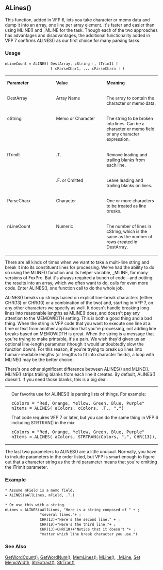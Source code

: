 ## ALines()

This function, added in VFP 6, lets you take character or memo data and dump it into an array, one line per array element. It's faster and easier than using MLINE() and _MLINE for the task. Though each of the two approaches has advantages and disadvantages, the additional functionality added in VFP 7 confirms ALINES() as our first choice for many parsing tasks.

### Usage

```foxpro
nLineCount = ALINES( DestArray, cString [, lTrimIt ]
                     [ cParseChar1, ... cParseCharn ] )
```
<table>
<tr>
  <td width="32%" valign="top">
  <p><b>Parameter</b></p>
  </td>
  <td width=23% valign=top>
  <p><b>Value</b></p>
  </td>
  <td width=45% valign=top>
  <p><b>Meaning</b></p>
  </td>
 </tr>
<tr>
  <td width="32%" valign="top">
  <p>DestArray</p>
  </td>
  <td width=23% valign=top>
  <p>Array Name</p>
  </td>
  <td width=45% valign=top>
  <p>The array to contain the character or memo data.</p>
  </td>
 </tr>
<tr>
  <td width="32%" valign="top">
  <p>cString</p>
  </td>
  <td width=23% valign=top>
  <p>Memo or Character </p>
  </td>
  <td width=45% valign=top>
  <p>The string to be broken into lines. Can be a character or memo field or any character expression.</p>
  </td>
 </tr>
<tr>
  <td width=32% rowspan=2 valign=top>
  <p>lTrimIt </p>
  </td>
  <td width=23% valign=top>
  <p>.T.</p>
  </td>
  <td width=45% valign=top>
  <p>Remove leading and trailing blanks from each line.</p>
  </td>
 </tr>
<tr>
  <td width=33% valign=top>
  <p>.F. or Omitted</p>
  </td>
  <td width=67% valign=top>
  <p>Leave leading and trailing blanks on lines.</p>
  </td>
 </tr>
<tr>
  <td width="32%" valign="top">
  <p>ParseChar<i>x</i></p>
  </td>
  <td width=23% valign=top>
  <p>Character</p>
  </td>
  <td width=45% valign=top>
  <p>One or more characters to be treated as line breaks.</p>
  </td>
 </tr>
<tr>
  <td width="32%" valign="top">
  <p>nLineCount</p>
  </td>
  <td width=23% valign=top>
  <p>Numeric</p>
  </td>
  <td width=45% valign=top>
  <p>The number of lines in cString, which is the same as the number of rows created in DestArray.</p>
  </td>
 </tr>
</table>

There are all kinds of times when we want to take a multi-line string and break it into its constituent lines for processing. We've had the ability to do so using the MLINE() function and its helper variable, _MLINE, for many versions of FoxPro. But it's always required a bunch of code&mdash;and putting the results into an array, which we often want to do, calls for even more code. Enter ALINES(), one function call to do the whole job. 

ALINES() breaks up strings based on explicit line-break characters (either CHR(13) or CHR(10) or a combination of the two) and, starting in VFP 7, on any other characters we specify as well. It doesn't handle breaking long lines into reasonable lengths as MLINE() does, and doesn't pay any attention to the MEMOWIDTH setting. This is both a good thing and a bad thing. When the string is VFP code that you want to execute one line at a time or text from another application that you're processing, not adding line breaks based on MEMOWIDTH is great. When the string is a message that you're trying to make printable, it's a pain. We wish they'd given us an optional line-length parameter (though it would undoubtedly slow the function down). For this reason, if you're trying to break up lines into human-readable lengths (or lengths to fit into character fields), a loop with MLINE() may be the better choice.

There's one other significant difference between ALINES() and MLINE(). MLINE() strips trailing blanks from each line it creates. By default, ALINES() doesn't. If you need those blanks, this is a big deal. 

<table>
<tr>
  <td width="17%" valign="top">
<img width="114" height="66" src="cool.gif">
  </td>
  <td width=83%>
  <p>Our favorite use for ALINES() is parsing lists of things. For example: </p>
<pre>cColors = &quot;Red, Orange, Yellow, Green, Blue, Purple&quot;
nItems = ALINES( aColors, cColors, .T., &quot;,&quot;)</pre>
  <p>That code requires VFP 7 or later, but you can do the same thing in VFP 6 by including STRTRAN() in the mix:</p>
<pre>cColors = &quot;Red, Orange, Yellow, Green, Blue, Purple&quot;
nItems = ALINES( aColors, STRTRAN(cColors, &quot;,&quot;, CHR(13)), .T.)</pre>
  </td>
 </tr>
</table>

The last two parameters to ALINES() are a little unusual. Normally, you have to include parameters in the order listed, but VFP is smart enough to figure out that a character string as the third parameter means that you're omitting the lTrimIt parameter.

### Example

```foxpro
* Assume mField is a memo field.
= ALINES(aAllLines, mField, .T.)

* Or use this with a string.
nLines = ALINES(aAllLines, "Here is a string composed of " + ;
                "several lines."+ ;
                CHR(13)+"Here's the second line." + ;
                CHR(10)+"Here's the third line."+ ;
                CHR(13)+CHR(10)+"Notice that it doesn't "+ ;
                "matter which line break character you use.")
```
### See Also

[GetWordCount()](s4g867.md), [GetWordNum()](s4g867.md), [MemLines()](s4g083.md), [MLine()](s4g083.md), [_MLine](s4g083.md), [Set MemoWidth](s4g094.md), [StrExtract()](s4g875.md), [StrTran()](s4g006.md)